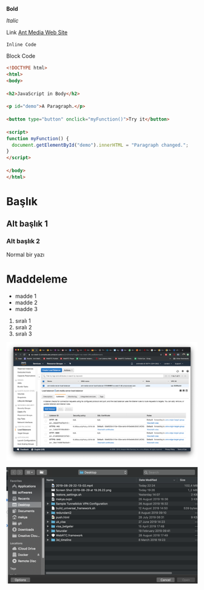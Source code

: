**Bold**

_Italic_

Link [Ant Media Web Site](http://antmedia.io)


`Inline Code`

Block Code
```html
<!DOCTYPE html>
<html>
<body>

<h2>JavaScript in Body</h2>

<p id="demo">A Paragraph.</p>

<button type="button" onclick="myFunction()">Try it</button>

<script>
function myFunction() {
  document.getElementById("demo").innerHTML = "Paragraph changed.";
}
</script>

</body>
</html>
```




# Başlık
## Alt başlık 1
### Alt başlık 2
Normal bir yazı

# Maddeleme
* madde 1
* madde 2
* madde 3

1. sıralı 1
2. sıralı 2
3. sıralı 3

![AWS Load Balancer](images/Screen%20Shot%202019-08-29%20at%2019.26.22.png)

![Image 2](images/Screen%20Shot%202019-08-29%20at%2022.24.28.png)






 